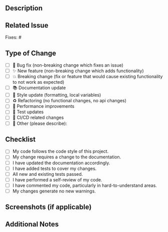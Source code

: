 <!-- Thanks for opening a PR! Before submitting, please review the guidelines for contributing to this repository. -->

## Description

<!-- A clear and concise description of what this PR does. -->

## Related Issue

<!-- If this PR fixes an open issue, please link to it here using: #issue_number -->

Fixes: #

## Type of Change

- [ ] 🐛 Bug fix (non-breaking change which fixes an issue)
- [ ] ✨ New feature (non-breaking change which adds functionality)
- [ ] 💥 Breaking change (fix or feature that would cause existing functionality to not work as expected)
- [ ] 📚 Documentation update
- [ ] 🎨 Style update (formatting, local variables)
- [ ] ♻️ Refactoring (no functional changes, no api changes)
- [ ] 🚀 Performance improvements
- [ ] 🧪 Test updates
- [ ] 🔧 CI/CD related changes
- [ ] 🤖 Other (please describe):

## Checklist

- [ ] My code follows the code style of this project.
- [ ] My change requires a change to the documentation.
- [ ] I have updated the documentation accordingly.
- [ ] I have added tests to cover my changes.
- [ ] All new and existing tests passed.
- [ ] I have performed a self-review of my code.
- [ ] I have commented my code, particularly in hard-to-understand areas.
- [ ] My changes generate no new warnings.

## Screenshots (if applicable)

<!-- Add screenshots to help explain your changes. -->

## Additional Notes

<!-- Add any additional notes about this PR here. -->
